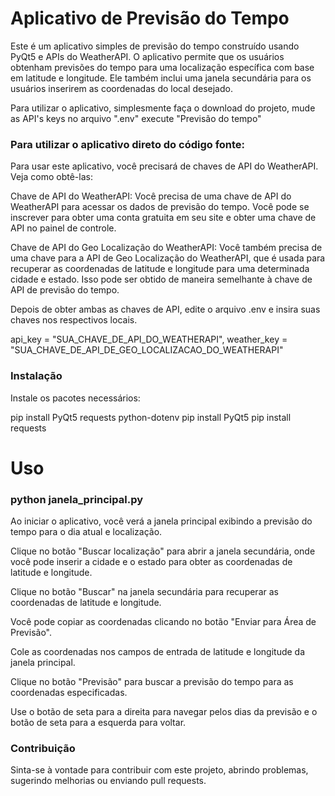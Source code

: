 # Aplicativo de Previsão do Tempo
Este é um aplicativo simples de previsão do tempo construído usando PyQt5 e APIs do WeatherAPI. O aplicativo permite que os usuários obtenham previsões do tempo para uma localização específica com base em latitude e longitude. Ele também inclui uma janela secundária para os usuários inserirem as coordenadas do local desejado.

Para utilizar o aplicativo, simplesmente faça o download do projeto, mude as API's keys no arquivo ".env" execute "Previsão do tempo"

### Para utilizar o aplicativo direto do código fonte:

Para usar este aplicativo, você precisará de chaves de API do WeatherAPI. Veja como obtê-las:

Chave de API do WeatherAPI: Você precisa de uma chave de API do WeatherAPI para acessar os dados de previsão do tempo. Você pode se inscrever para obter uma conta gratuita em seu site e obter uma chave de API no painel de controle.

Chave de API do Geo Localização do WeatherAPI: Você também precisa de uma chave para a API de Geo Localização do WeatherAPI, que é usada para recuperar as coordenadas de latitude e longitude para uma determinada cidade e estado. Isso pode ser obtido de maneira semelhante à chave de API de previsão do tempo.

Depois de obter ambas as chaves de API, edite o arquivo .env e insira suas chaves nos respectivos locais.

api_key = "SUA_CHAVE_DE_API_DO_WEATHERAPI", 
weather_key = "SUA_CHAVE_DE_API_DE_GEO_LOCALIZACAO_DO_WEATHERAPI"

### Instalação
Instale os pacotes necessários:

pip install PyQt5 requests python-dotenv
pip install PyQt5
pip install requests

# Uso
### python janela_principal.py

Ao iniciar o aplicativo, você verá a janela principal exibindo a previsão do tempo para o dia atual e localização.

Clique no botão "Buscar localização" para abrir a janela secundária, onde você pode inserir a cidade e o estado para obter as coordenadas de latitude e longitude.

Clique no botão "Buscar" na janela secundária para recuperar as coordenadas de latitude e longitude.

Você pode copiar as coordenadas clicando no botão "Enviar para Área de Previsão".

Cole as coordenadas nos campos de entrada de latitude e longitude da janela principal.

Clique no botão "Previsão" para buscar a previsão do tempo para as coordenadas especificadas.

Use o botão de seta para a direita para navegar pelos dias da previsão e o botão de seta para a esquerda para voltar.

### Contribuição
Sinta-se à vontade para contribuir com este projeto, abrindo problemas, sugerindo melhorias ou enviando pull requests.

